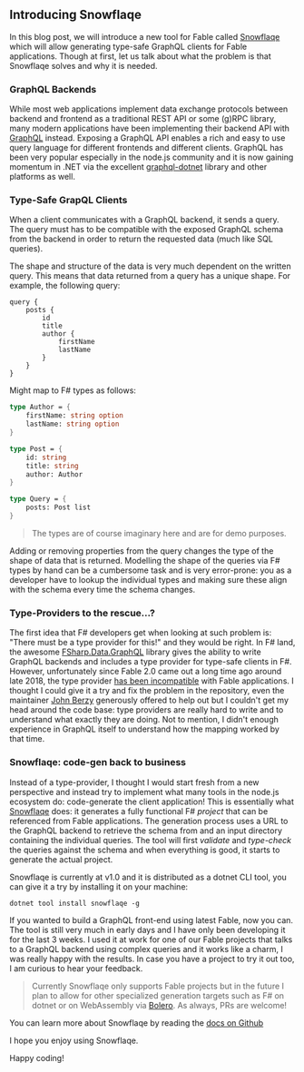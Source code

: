 ## Introducing Snowflaqe

In this blog post, we will introduce a new tool for Fable called [Snowflaqe](https://github.com/Zaid-Ajaj/Snowflaqe) which will allow generating type-safe GraphQL clients for Fable applications. Though at first, let us talk about what the problem is that Snowflaqe solves and why it is needed.

### GraphQL Backends

While most web applications implement data exchange protocols between backend and frontend as a traditional REST API or some (g)RPC library, many modern applications have been implementing their backend API with [GraphQL](https://graphql.org/) instead. Exposing a GraphQL API enables a rich and easy to use query language for different frontends and different clients. GraphQL has been very popular especially in the node.js community and it is now gaining momentum in .NET via the excellent [graphql-dotnet](https://github.com/graphql-dotnet/graphql-dotnet) library and other platforms as well.

### Type-Safe GrapQL Clients

When a client communicates with a GraphQL backend, it sends a query. The query must has to be compatible with the exposed GraphQL schema from the backend in order to return the requested data (much like SQL queries).

The shape and structure of the data is very much dependent on the written query. This means that data returned from a query has a unique shape. For example, the following query:

```
query {
    posts {
        id
        title
        author {
            firstName
            lastName
        }
    }
}
```
Might map to F# types as follows:
```fs
type Author = {
    firstName: string option
    lastName: string option
}

type Post = {
    id: string
    title: string
    author: Author
}

type Query = {
    posts: Post list
}
```
> The types are of course imaginary here and are for demo purposes.

Adding or removing properties from the query changes the type of the shape of data that is returned.
Modelling the shape of the queries via F# types by hand can be a cumbersome task and is very error-prone: you as a developer have to lookup the individual types and making sure these align with the schema every time the schema changes.

### Type-Providers to the rescue...?

The first idea that F# developers get when looking at such problem is: "There must be a type provider for this!" and they would be right. In F# land, the awesome [FSharp.Data.GraphQL](https://github.com/fsprojects/FSharp.Data.GraphQL) library gives the ability to write GraphQL backends and includes a type provider for type-safe clients in F#. However, unfortunately since Fable 2.0 came out a long time ago around late 2018, the type provider [has been incompatible](https://github.com/fsprojects/FSharp.Data.GraphQL/issues/204) with Fable applications. I thought I could give it a try and fix the problem in the repository, even the maintainer [John Berzy](https://github.com/johnberzy-bazinga) generously offered to help out but I couldn't get my head around the code base: type providers are really hard to write and to understand what exactly they are doing. Not to mention, I didn't enough experience in GraphQL itself to understand how the mapping worked by that time.

### Snowflaqe: code-gen back to business

Instead of a type-provider, I thought I would start fresh from a new perspective and instead try to implement what many tools in the node.js ecosystem do: code-generate the client application! This is essentially what [Snowflaqe](https://github.com/Zaid-Ajaj/Snowflaqe) does: it generates a fully functional F# *project* that can be referenced from Fable applications. The generation process uses a URL to the GraphQL backend to retrieve the schema from and an input directory containing the individual queries. The tool will first *validate* and *type-check* the queries against the schema and when everything is good, it starts to generate the actual project.

Snowflaqe is currently at v1.0 and it is distributed as a dotnet CLI tool, you can give it a try by installing it on your machine:
```
dotnet tool install snowflaqe -g
```
If you wanted to build a GraphQL front-end using latest Fable, now you can. The tool is still very much in early days and I have only been developing it for the last 3 weeks. I used it at work for one of our Fable projects that talks to a GraphQL backend using complex queries and it works like a charm, I was really happy with the results. In case you have a project to try it out too, I am curious to hear your feedback.

> Currently Snowflaqe only supports Fable projects but in the future I plan to allow for other specialized generation targets such as F# on dotnet or on WebAssembly via [Bolero](https://fsbolero.io/). As always, PRs are welcome!

You can learn more about Snowflaqe by reading the [docs on Github](https://github.com/Zaid-Ajaj/Snowflaqe)

I hope you enjoy using Snowflaqe.

Happy coding!
